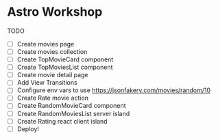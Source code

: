 # Astro Workshop

TODO

- [ ] Create movies page
- [ ] Create movies collection
- [ ] Create TopMovieCard component
- [ ] Create TopMoviesList component
- [ ] Create movie detail page
- [ ] Add View Transitions
- [ ] Configure env vars to use https://jsonfakery.com/movies/random/10
- [ ] Create Rate movie action
- [ ] Create RandomMovieCard component
- [ ] Create RandomMoviesList server island
- [ ] Create Rating react client island
- [ ] Deploy!
